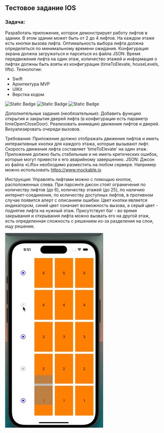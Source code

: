 ## Тестовое задание IOS
### Задача:
Разработать приложение, которое демонстрирует работу лифтов в здании. В 
этом здании может быть от 2 до 4 лифтов. На каждом этаже есть кнопки 
вызова лифта. Оптимальность выбора лифта должна определяться по 
минимальному времени ожидания. Конфигурация экрана должна загружаться и 
парситься из файла JSON. Время передвижения лифта на один этаж, количество 
этажей и информация о лифтах должны быть взяты из конфигурации 
(timeToElevate, houseLevels, lifts).
Технологии:
- Swift
- Архитектура MVP
- UIKit
- Верстка кодом

![Static Badge](https://img.shields.io/badge/Swift-5.0-orange) ![Static Badge](https://img.shields.io/badge/Xcode-14.3-blue) ![Static Badge](https://img.shields.io/badge/iOS-16.0-green)

Дополнительные задания (необязательные):
Добавить функцию открытия и закрытия дверей лифта (в конфигурации есть 
параметр timeOpenCloseDoor). Реализовать анимацию движения лифтов и 
дверей. Визуализировать очереди вызовов.

Требования:
Приложение должно отображать движение лифтов и иметь интерактивные кнопки 
для каждого этажа, которые вызывают лифт. Скорость движения лифта 
составляет 'timeToElevate' на один этаж. Приложение должно быть стабильным 
и не иметь критических ошибок, которые могут привести к его аварийному 
завершению.
JSON:
Джсон из файла «Lifts» необходимо разместить на любом сервере. Например 
можно использовать https://www.mockable.io

Инструкция:
Управлять лифтами можно с помощью кнопок, расположенных слева. При парсинге джсон стоят ограничения по количеству лифтов (до 6), количеству этажей (до 25), по наличию интернет-соединения, по количеству доступных лифтов, в противном случае появится алерт с описанием ошибки. Цвет кнопки является индикатором, синий цвет означает возможность вызова, а серый цвет - поднятие лифта на нужный этаж.
Присутствует баг - во время закрывания и открывания лифта можно вызвать его на другой этаж, есть определенная сложность с решением из-за разделения на слои, ищу решение.

![End Banner](record.gif)
